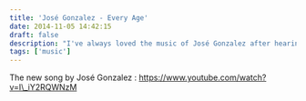 ```yaml
---
title: 'José Gonzalez - Every Age'
date: 2014-11-05 14:42:15
draft: false
description: "I've always loved the music of José Gonzalez after hearing “Heartbeats” in 2004. Now he's released a new track “Every Age” and here's the video of it."
tags: ['music']
---
```


The new song by José Gonzalez : https://www.youtube.com/watch?v=I\_iY2RQWNzM